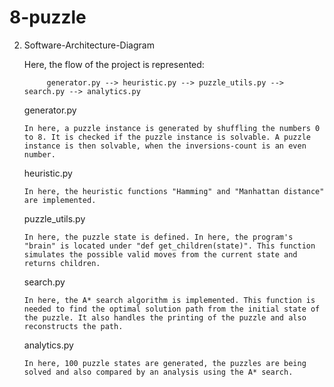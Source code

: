 <!-- @format -->

# 8-puzzle

2.  Software-Architecture-Diagram

    Here, the flow of the project is represented:

             generator.py --> heuristic.py --> puzzle_utils.py --> search.py --> analytics.py

    generator.py

        In here, a puzzle instance is generated by shuffling the numbers 0 to 8. It is checked if the puzzle instance is solvable. A puzzle instance is then solvable, when the inversions-count is an even number.

    heuristic.py

        In here, the heuristic functions "Hamming" and "Manhattan distance" are implemented.

    puzzle_utils.py

        In here, the puzzle state is defined. In here, the program's "brain" is located under "def get_children(state)". This function simulates the possible valid moves from the current state and returns children.

    search.py

        In here, the A* search algorithm is implemented. This function is needed to find the optimal solution path from the initial state of the puzzle. It also handles the printing of the puzzle and also reconstructs the path.

    analytics.py

        In here, 100 puzzle states are generated, the puzzles are being solved and also compared by an analysis using the A* search.
